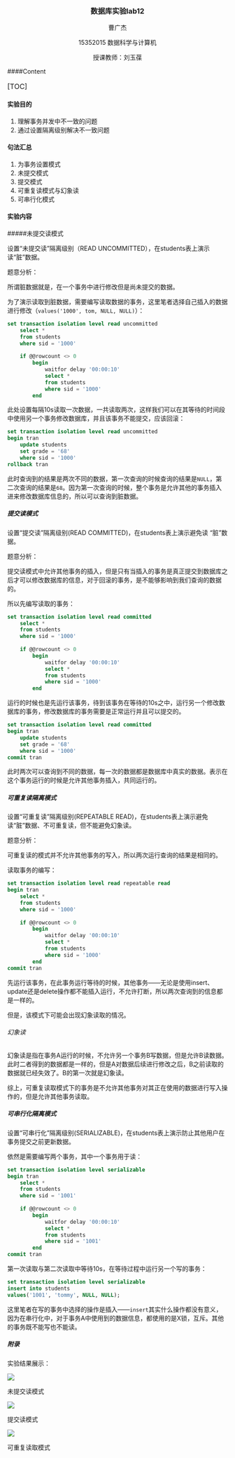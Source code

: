 <center>

### 数据库实验lab12

</center>

<center> 曹广杰 

15352015 数据科学与计算机

授课教师：刘玉葆</center>

####Content

<font size=3>

[TOC]

</font>

#### 实验目的

1. 理解事务并发中不一致的问题
2. 通过设置隔离级别解决不一致问题

#### 句法汇总

1. 为事务设置模式
2. 未提交模式
3. 提交模式
4. 可重复读模式与幻象读
5. 可串行化模式

#### 实验内容

#####未提交读模式

设置“未提交读”隔离级别（READ UNCOMMITTED），在students表上演示读“脏”数据。

题意分析：

所谓脏数据就是，在一个事务中进行修改但是尚未提交的数据。

为了演示读取到脏数据，需要编写读取数据的事务，这里笔者选择自己插入的数据进行修改（`values('1000', tom, NULL, NULL)`）：

```sql
set transaction isolation level read uncommitted
	select *
	from students
	where sid = '1000'
	
	if @@rowcount <> 0
		begin
			waitfor delay '00:00:10'
			select *
			from students
			where sid = '1000'
		end
```

此处设置每隔10s读取一次数据，一共读取两次，这样我们可以在其等待的时间段中使用另一个事务修改数据库，并且该事务不能提交，应该回滚：

```sql
set transaction isolation level read uncommitted
begin tran 
	update students
	set grade = '68'
	where sid = '1000'
rollback tran
```

此时查询到的结果是两次不同的数据，第一次查询的时候查询的结果是`NULL`，第二次查询的结果是`68`。因为第一次查询的时候，整个事务是允许其他的事务插入进来修改数据库信息的，所以可以查询到脏数据。

##### 提交读模式

设置“提交读”隔离级别(READ COMMITTED)，在students表上演示避免读 “脏”数据。

题意分析：

提交读模式中允许其他事务的插入，但是只有当插入的事务是真正提交到数据库之后才可以修改数据库的信息，对于回滚的事务，是不能够影响到我们查询的数据的。

所以先编写读取的事务：

```sql
set transaction isolation level read committed
	select *
	from students
	where sid = '1000'
	
	if @@rowcount <> 0
		begin
			waitfor delay '00:00:10'
			select *
			from students
			where sid = '1000'
		end
```

运行的时候也是先运行该事务，待到该事务在等待的10s之中，运行另一个修改数据库的事务，修改数据库的事务需要是正常运行并且可以提交的。

```sql
set transaction isolation level read committed
begin tran 
	update students
	set grade = '68'
	where sid = '1000'
commit tran
```

此时两次可以查询到不同的数据，每一次的数据都是数据库中真实的数据。表示在这个事务运行的时候是允许其他事务插入，共同运行的。

##### 可重复读隔离模式

设置“可重复读”隔离级别(REPEATABLE READ)，在students表上演示避免读“脏”数据、不可重复读，但不能避免幻象读。

题意分析：

可重复读的模式并不允许其他事务的写入，所以两次运行查询的结果是相同的。

读取事务的编写：

```sql
set transaction isolation level read repeatable read
begin tran
	select *
	from students
	where sid = '1000'
	
	if @@rowcount <> 0
		begin
			waitfor delay '00:00:10'
			select *
			from students
			where sid = '1000'
		end
commit tran
```

先运行该事务，在此事务运行等待的时候，其他事务——无论是使用insert、update还是delete操作都不能插入运行，不允许打断，所以两次查询到的信息都是一样的。

但是，该模式下可能会出现幻象读取的情况。

###### 幻象读

幻象读是指在事务A运行的时候，不允许另一个事务B写数据，但是允许B读数据。此时二者得到的数据都是一样的，但是A对数据后续进行修改之后，B之前读取的数据就已经失效了。B的第一次就是幻象读。

综上，可重复读取模式下的事务是不允许其他事务对其正在使用的数据进行写入操作的，但是允许其他事务读取。

##### 可串行化隔离模式

设置“可串行化”隔离级别(SERIALIZABLE)，在students表上演示防止其他用户在事务提交之前更新数据。

依然是需要编写两个事务，其中一个事务用于读：

```sql
set transaction isolation level serializable
begin tran
	select *
	from students
	where sid = '1001'
	
	if @@rowcount <> 0
		begin
			waitfor delay '00:00:10'
			select *
			from students
			where sid = '1001'
		end
commit tran
```

第一次读取与第二次读取中等待10s，在等待过程中运行另一个写的事务：

```sql
set transaction isolation level serializable
insert into students
values('1001', 'tommy', NULL, NULL);
```

这里笔者在写的事务中选择的操作是插入——`insert`其实什么操作都没有意义，因为在串行化中，对于事务A中使用到的数据信息，都使用的是X锁，互斥。其他的事务既不能写也不能读。

##### 附录

实验结果展示：

<img src="https://imgsa.baidu.com/forum/pic/item/71f8a9fe9925bc310c1faf6d55df8db1ca137096.jpg" />

未提交读模式

<img src="https://imgsa.baidu.com/forum/pic/item/93f157178a82b901f37a6dc6788da9773812ef7a.jpg" />

提交读模式

<img src="https://imgsa.baidu.com/forum/pic/item/16e067738bd4b31c40363d4e8cd6277f9f2ff8cf.jpg" />

可重复读取模式